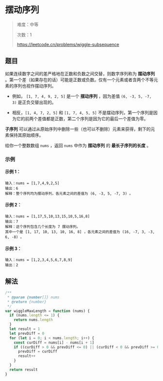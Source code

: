 # 摆动序列

> 难度：中等
>
> 次数：1
>
> https://leetcode.cn/problems/wiggle-subsequence

## 题目

如果连续数字之间的差严格地在正数和负数之间交替，则数字序列称为 **摆动序列** 。第一个差（如果存在的话）可能是正数或负数。仅有一个元素或者含两个不等元素的序列也视作摆动序列。

- 例如， `[1, 7, 4, 9, 2, 5]` 是一个 **摆动序列** ，因为差值 `(6, -3, 5, -7, 3)` 是正负交替出现的。

- 相反，`[1, 4, 7, 2, 5]` 和 `[1, 7, 4, 5, 5]` 不是摆动序列，第一个序列是因为它的前两个差值都是正数，第二个序列是因为它的最后一个差值为零。

**子序列** 可以通过从原始序列中删除一些（也可以不删除）元素来获得，剩下的元素保持其原始顺序。

给你一个整数数组 `nums` ，返回 `nums` 中作为 **摆动序列** 的 **最长子序列的长度** 。

### 示例

#### 示例 1：

```
输入：nums = [1,7,4,9,2,5]
输出：6
解释：整个序列均为摆动序列，各元素之间的差值为 (6, -3, 5, -7, 3) 。
```

#### 示例 2：

```
输入：nums = [1,17,5,10,13,15,10,5,16,8]
输出：7
解释：这个序列包含几个长度为 7 摆动序列。
其中一个是 [1, 17, 10, 13, 10, 16, 8] ，各元素之间的差值为 (16, -7, 3, -3, 6, -8) 。
```

#### 示例 3：

```
输入：nums = [1,2,3,4,5,6,7,8,9]
输出：2
```

## 解法

```javascript
/**
 * @param {number[]} nums
 * @return {number}
 */
var wiggleMaxLength = function (nums) {
  if (nums.length <= 1) {
    return nums.length
  }
  let result = 1
  let prevDiff = 0
  for (let i = 0; i < nums.length; i++) {
    const curDiff = nums[i] - nums[i + 1]
    if ((curDiff > 0 && prevDiff <= 0) || (curDiff < 0 && prevDiff >= 0)) {
      prevDiff = curDiff
      result++
    }
  }
  return result
}
```
